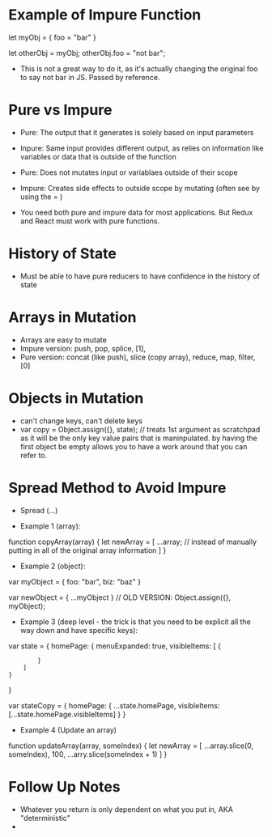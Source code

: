 # Example of Impure Function

let myObj = {
    foo = "bar"
}

let otherObj = myObj;
otherObj.foo = "not bar";

- This is not a great way to do it, as it's actually changing the original foo to say not bar in JS. Passed by reference.

# Pure vs Impure

- Pure: The output that it generates is solely based on input parameters 
- Inpure: Same input provides different output, as relies on information like variables or data that is outside of the function

- Pure: Does not mutates input or variablaes outside of their scope 
- Impure: Creates side effects to outside scope by mutating (often see by using the = )

- You need both pure and impure data for most applications. But Redux and React must work with pure functions. 

# History of State

- Must be able to have pure reducers to have confidence in the history of state

# Arrays in Mutation

- Arrays are easy to mutate
- Impure version: push, pop, splice, [1], 
- Pure version: concat (like push), slice (copy array), reduce, map, filter, [0]

# Objects in Mutation

- can't change keys, can't delete keys
- var copy = Object.assign({}, state); // treats 1st argument as scratchpad as it will be the only key value pairs that is maninpulated. by having the first object be empty allows you to have a work around that you can refer to.

# Spread Method to Avoid Impure
- Spread (...)

- Example 1 (array):

function copyArray(array) {
    let newArray = [
        ...array; // instead of manually putting in all of the original array information
    ]
}

- Example 2 (object):

var myObject = {
    foo: "bar",
    biz: "baz"
}

var newObject = {
    ...myObject
}
// OLD VERSION: Object.assign({}, myObject);

- Example 3 (deep level - the trick is that you need to be explicit all the way down and have specific keys):

var state = {
    homePage: {
        menuExpanded: true,
        visibleItems: [
            {

            }
        ]
    }
}

var stateCopy = {
    homePage: {
        ...state.homePage, 
        visibleItems: [...state.homePage.visibleItems]
    }
}

- Example 4 (Update an array)

function updateArray(array, someIndex) {
    let newArray = [
        ...array.slice(0, someIndex),
        100,
        ...arry.slice(someIndex + 1)
    ]
}

# Follow Up Notes

- Whatever you return is only dependent on what you put in, AKA "deterministic"
- 
